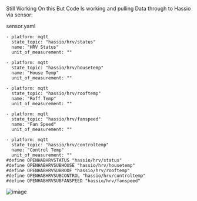 
Still Working On this But Code Is working and pulling Data through to Hassio via sensor:

sensor.yaml
```
- platform: mqtt                          
  state_topic: "hassio/hrv/status"
  name: "HRV Status"
  unit_of_measurement: ""
  
- platform: mqtt                          
  state_topic: "hassio/hrv/housetemp"
  name: "House Temp"
  unit_of_measurement: ""
  
- platform: mqtt                          
  state_topic: "hassio/hrv/rooftemp"
  name: "Roff Temp"
  unit_of_measurement: ""
  
- platform: mqtt                          
  state_topic: "hassio/hrv/fanspeed"
  name: "Fan Speed"
  unit_of_measurement: ""

- platform: mqtt                          
  state_topic: "hassio/hrv/controltemp"
  name: "Control Temp"
  unit_of_measurement: ""
#define OPENHABHRVSTATUS "hassio/hrv/status"
#define OPENHABHRVSUBHOUSE "hassio/hrv/housetemp"
#define OPENHABHRVSUBROOF "hassio/hrv/rooftemp"
#define OPENHABHRVSUBCONTROL "hassio/hrv/controltemp"
#define OPENHABHRVSUBFANSPEED "hassio/hrv/fanspeed"
```
![image](https://user-images.githubusercontent.com/29391962/141736808-88bb39e2-ee69-4908-8db5-ccfc8718ff04.png)
